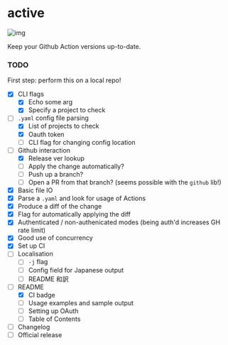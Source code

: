 # active

![img](https://github.com/fosskers/active/workflows/Tests/badge.svg)

Keep your Github Action versions up-to-date.

### TODO

First step: perform this on a local repo!

- [x] CLI flags
  - [x] Echo some arg
  - [x] Specify a project to check
- [ ] `.yaml` config file parsing
  - [x] List of projects to check
  - [x] Oauth token
  - [ ] CLI flag for changing config location
- [ ] Github interaction
  - [x] Release ver lookup
  - [ ] Apply the change automatically?
  - [ ] Push up a branch?
  - [ ] Open a PR from that branch? (seems possible with the `github` lib!)
- [x] Basic file IO
- [x] Parse a `.yaml` and look for usage of Actions
- [x] Produce a diff of the change
- [x] Flag for automatically applying the diff
- [x] Authenticated / non-authenicated modes (being auth'd increases GH rate limit)
- [x] Good use of concurrency
- [x] Set up CI
- [ ] Localisation
  - [ ] `-j` flag
  - [ ] Config field for Japanese output
  - [ ] README 和訳
- [ ] README
  - [x] CI badge
  - [ ] Usage examples and sample output
  - [ ] Setting up OAuth
  - [ ] Table of Contents
- [ ] Changelog
- [ ] Official release
